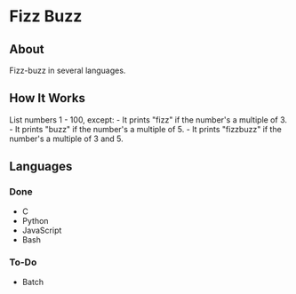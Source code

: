 # Fizz Buzz
## About
Fizz-buzz in several languages.
## How It Works
List numbers 1 - 100, except:
	- It prints "fizz" if the number's a multiple of 3.
	- It prints "buzz" if the number's a multiple of 5.
	- It prints "fizzbuzz" if the number's a multiple of 3 and 5.
## Languages
### Done
- C
- Python
- JavaScript
- Bash
### To-Do
- Batch


